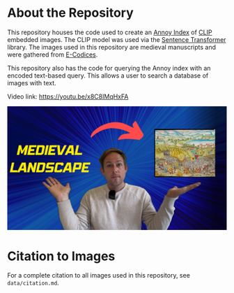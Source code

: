 # About the Repository

This repository houses the code used to create an [Annoy Index](https://github.com/spotify/annoy) of [CLIP](https://github.com/openai/CLIP) embedded images. The CLIP model was used via the [Sentence Transformer](https://github.com/UKPLab/sentence-transformers) library. The images used in this repository are medieval manuscripts and were gathered from [E-Codices](https://www.e-codices.unifr.ch/en).

This repository also has the code for querying the Annoy index with an encoded text-based query. This allows a user to search a database of images with text.

Video link: https://youtu.be/x8C8IMqHxFA

!["YouTube Thumbnail"](youtube-thumbnail.png)

# Citation to Images
For a complete citation to all images used in this repository, see `data/citation.md`.